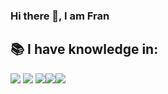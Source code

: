 ### Hi there 👋, I am Fran

## 📚 I have knowledge in:
![](https://img.shields.io/badge/Java-ED8B00?style=for-the-badge&logo=openjdk&logoColor=white)
![](https://img.shields.io/badge/MySQL-00000F?style=for-the-badge&logo=mysql&logoColor=white)
![](https://img.shields.io/badge/HTML5-E34F26?style=for-the-badge&logo=html5&logoColor=white)![](https://img.shields.io/badge/CSS3-1572B6?style=for-the-badge&logo=css3&logoColor=white)![](https://img.shields.io/badge/JavaScript-323330?style=for-the-badge&logo=javascript&logoColor=F7DF1E)


<!--
**framirezj/framirezj** is a ✨ _special_ ✨ repository because its `README.md` (this file) appears on your GitHub profile.

https://img.shields.io/badge/Go-00ADD8?style=for-the-badge&logo=go&logoColor=white
	https://img.shields.io/badge/Java-ED8B00?style=for-the-badge&logo=openjdk&logoColor=white
 https://img.shields.io/badge/MySQL-00000F?style=for-the-badge&logo=mysql&logoColor=white

Here are some ideas to get you started:

- 🔭 I’m currently working on ...
- 🌱 I’m currently learning ...
- 👯 I’m looking to collaborate on ...
- 🤔 I’m looking for help with ...
- 💬 Ask me about ...
- 📫 How to reach me: ...
- 😄 Pronouns: ...
- ⚡ Fun fact: ...
-->
